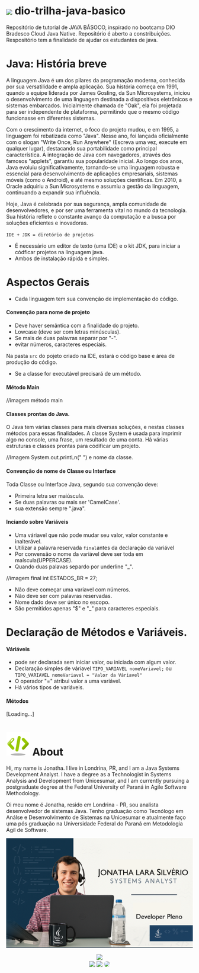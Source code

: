 <h1>
    <a href="https://www.dio.me/">
     <img align="center" width="40px" src="https://hermes.digitalinnovation.one/assets/diome/logo-minimized.png"></a>
    <span> dio-trilha-java-basico</span>
</h1>
Repositório de tutorial de JAVA BÁSOCO, inspirado no bootcamp DIO Bradesco Cloud Java Native.
Repositório é aberto a constribuições.
Respositório tem a finalidade de ajudar os estudantes de java.

# Java: História breve

A linguagem Java é um dos pilares da programação moderna, conhecida por sua versatilidade e ampla aplicação. Sua história começa em 1991, quando a equipe liderada por James Gosling, da Sun Microsystems, iniciou o desenvolvimento de uma linguagem destinada a dispositivos eletrônicos e sistemas embarcados. Inicialmente chamada de "Oak", ela foi projetada para ser independente de plataforma, permitindo que o mesmo código funcionasse em diferentes sistemas.

Com o crescimento da internet, o foco do projeto mudou, e em 1995, a linguagem foi rebatizada como "Java". Nesse ano, foi lançada oficialmente com o slogan "Write Once, Run Anywhere" (Escreva uma vez, execute em qualquer lugar), destacando sua portabilidade como principal característica. A integração de Java com navegadores, através dos famosos "applets", garantiu sua popularidade inicial.
Ao longo dos anos, Java evoluiu significativamente, tornando-se uma linguagem robusta e essencial para desenvolvimento de aplicações empresariais, sistemas móveis (como o Android), e até mesmo soluções científicas. Em 2010, a Oracle adquiriu a Sun Microsystems e assumiu a gestão da linguagem, continuando a expandir sua influência.

Hoje, Java é celebrada por sua segurança, ampla comunidade de desenvolvedores, e por ser uma ferramenta vital no mundo da tecnologia. Sua história reflete o constante avanço da computação e a busca por soluções eficientes e inovadoras.

`IDE + JDK = diretório de projetos`

- É necessário um editor de texto (uma IDE) e o kit JDK, para iniciar a códficar projetos na linguagem java.
- Ambos de instalação rápida e simples.

# Aspectos Gerais

- Cada linguagem tem sua convenção de implementação do código.

#### Convenção para nome de projeto
- Deve haver semântica com a finalidade do projeto.
- Lowcase (deve ser com letras minúsculas).
- Se mais de duas palavras separar por "-".
- evitar números, caracteres especiais.

Na pasta `src` do pojeto criado na IDE, estará o código base e área de produção do código.

- Se a classe for executável precisará de um método.

#### Método Main

//imagem método main

#### Classes prontas do Java.

O Java tem várias classes para mais diversas soluções, e nestas classes métodos para essas finalidades. 
A classe System é usada para imprimir algo no console, uma frase, um resultado de uma conta. Há várias estruturas e classes prontas para códificar um projeto.

//Imagem System.out.printLn(" ") e nome da classe.

#### Convenção de nome de Classe ou Interface 

Toda Classe ou Interface Java, segundo sua convenção deve:
- Primeira letra ser maiúscula.
- Se duas palavras ou mais ser 'CamelCase'.
- sua extensão sempre ".java".

#### Inciando sobre Variáveis

- Uma váriavel que não pode mudar seu valor, valor constante e inalterável.
- Utilizar a palavra reservada `final`antes da declaração da variável
- Por convensão o nome da variável deve ser toda em maíscula(UPPERCASE).
- Quando duas palavas separdo por underline "_".

//imagem final int ESTADOS_BR = 27;

- Não deve começar uma variavel com números.
- Não deve ser com palavras reservadas.
- Nome dado deve ser único no escopo.
- São permitidos apenas "$" e "_" para caracteres especiais.

# Declaração de Métodos e Variáveis.

#### Váriáveis
- pode ser declarada sem iniciar valor, ou iniciada com algum valor.
- Declaração simples de váriavel `TIPO_VARIAVEL nomeVariavel;` ou `TIPO_VARIAVEL nomeVariavel = "Valor da Váriavel"`
- O operador "=" atribui valor a uma variável.
- Há vários tipos de variáveis.

#### Métodos


[Loading...]

# ![UX](assets/about.png) About
Hi, my name is Jonatha. I live in Londrina, PR, and I am a Java Systems Development Analyst. I have a degree as a Technologist in Systems Analysis and Development from Unicesumar, and I am currently pursuing a postgraduate degree at the Federal University of Paraná in Agile Software Methodology.

 Oi meu nome é Jonatha, resido em Londrina - PR, sou analista desenvolvedor de sistemas Java. Tenho graduação como Tecnólogo em Análse e Desenvolvimento de Sistemas na Unicesumar e atualmente faço uma pós graduação na Universidade Federal do Paraná em Metodologia Ágil de Software.


![System Analyst](assets/portifolio-developer.png)

<div align="center">
<img height="200em" weight="180em" src="https://i.pinimg.com/originals/09/c6/29/09c62903beeba336dc9da76eb5c9a107.gif"/>
</div>

<div align="center"> 
<a href="https://www.instagram.com/jonsilveriolara/" target="_blank"><img src="https://img.shields.io/badge/-Instagram-%23E4405F?style=for-the-badge&logo=instagram&logoColor=white"></a>
<a href = "mailto:jonathalarasilverio@gmail.com"> <img src="https://img.shields.io/badge/-Gmail-%23333?style=for-the-badge&logo=gmail&logoColor=white" target="_blank"></a>
<a href="https://www.linkedin.com/in/jonatha-lara-silv%C3%A9rio-15b83b101/" target="_blank"><img src="https://img.shields.io/badge/-LinkedIn-%230077B5?style=for-the-badge&logo=linkedin&logoColor=white" style="border-radius: 30px" target="_blank"></a> 
 <br><br>

 </div>
 
<div style="display: inline_block"><br>